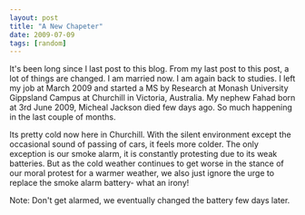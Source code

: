 ```yaml
---
layout: post
title: "A New Chapeter"
date: 2009-07-09
tags: [random]
---
```


It\'s been long since I last post to this blog. From my last post to this post, a lot of things are changed. I am married now. I am again back to studies. I left my job at March 2009 and started a MS by Research at Monash University Gippsland Campus at Churchill in Victoria, Australia. My nephew Fahad born at 3rd June 2009, Micheal Jackson died few days ago. So much happening in the last couple of months.

<!--break-->

Its pretty cold now here in Churchill. With the silent environment except the occasional sound of passing of cars, it feels more colder. The only exception is our smoke alarm, it is constantly protesting due to its weak batteries. But as the cold weather continues to get worse in the stance of our moral protest for a warmer weather, we also just ignore the urge to replace the smoke alarm battery- what an irony!

Note: Don\'t get alarmed, we eventually changed the battery few days later.